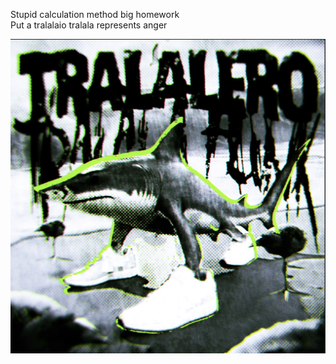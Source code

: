 Stupid calculation method big homework  
Put a tralalaio tralala represents anger

![Tralalero Shark](img.png)